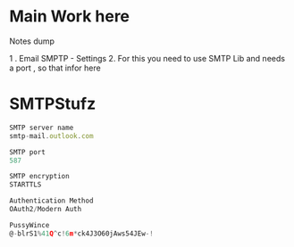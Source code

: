 # Main Work here 

Notes dump 

1 . Email SMPTP - Settings
2. For this you need to use SMTP Lib and needs a port , so that infor here

# SMTPStufz

```js
SMTP server name
smtp-mail.outlook.com

SMTP port
587

SMTP encryption
STARTTLS

Authentication Method
OAuth2/Modern Auth

PussyWince
@-blrS1%41Q^c!6m*ck4J3O60jAws54JEw-!
```